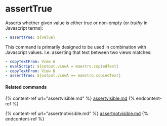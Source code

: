 # assertTrue

Asserts whether given value is either true or non-empty (or _truthy_ in Javascript terms):

```yaml
- assertTrue: ${value}
```

This command is primarily designed to be used in combination with Javascript values. I.e. asserting that text between two views matches:

```yaml
- copyTextFrom: View A
- evalScript: ${output.viewA = maestro.copiedText}
- copyTextFrom: View B
- assertTrue: ${output.viewA == maestro.copiedText}
```

#### Related commands

{% content-ref url="assertvisible.md" %}
[assertvisible.md](assertvisible.md)
{% endcontent-ref %}

{% content-ref url="assertnotvisible.md" %}
[assertnotvisible.md](assertnotvisible.md)
{% endcontent-ref %}
